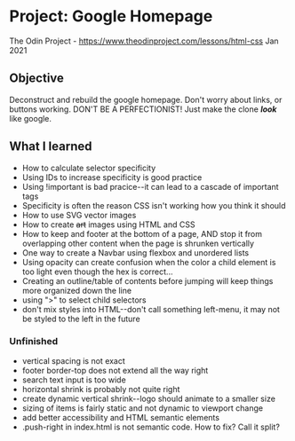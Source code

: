 # Project: Google Homepage
The Odin Project - https://www.theodinproject.com/lessons/html-css
Jan 2021

## Objective

Deconstruct and rebuild the google homepage. Don't worry about links, or buttons working. DON'T BE A PERFECTIONIST! Just make the clone ***look*** like google.

## What I learned
 - How to calculate selector specificity
 - Using IDs to increase specificity is good practice
 - Using !important is bad pracice--it can lead to a cascade of important tags
 - Specificity is often the reason CSS isn't working how you think it should
 - How to use SVG vector images
 - How to create ~~art~~ images using HTML and CSS
 - How to keep and footer at the bottom of a page, AND stop it from overlapping other content when the page is shrunken vertically
 - One way to create a Navbar using flexbox and unordered lists
 - Using opacity can create confusion when the color a child element is too light even though the hex is correct...
 - Creating an outline/table of contents before jumping will keep things more organized down the line
 - using ">" to select child selectors
 - don't mix styles into HTML--don't call something left-menu, it may not be styled to the left in the future
 
### Unfinished
 - vertical spacing is not exact
 - footer border-top does not extend all the way right
 - search text input is too wide
 - horizontal shrink is probably not quite right
 - create dynamic vertical shrink--logo should animate to a smaller size
 - sizing of items is fairly static and not dynamic to viewport change
 - add better accessibility and HTML semantic elements
 - .push-right in index.html is not semantic code. How to fix? Call it split?
